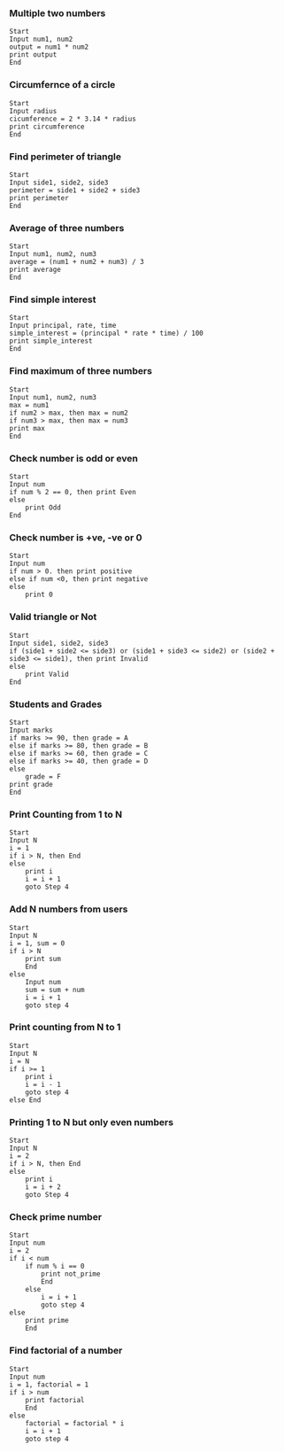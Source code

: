 ### Multiple two numbers
```
Start
Input num1, num2
output = num1 * num2
print output
End
```

### Circumfernce of a circle
```
Start
Input radius
cicumference = 2 * 3.14 * radius
print circumference
End
```

### Find perimeter of triangle
```
Start
Input side1, side2, side3
perimeter = side1 + side2 + side3
print perimeter
End
```

### Average of three numbers
```
Start
Input num1, num2, num3
average = (num1 + num2 + num3) / 3
print average
End
```

### Find simple interest
```
Start
Input principal, rate, time
simple_interest = (principal * rate * time) / 100
print simple_interest
End
```

### Find maximum of three numbers
```
Start
Input num1, num2, num3
max = num1
if num2 > max, then max = num2
if num3 > max, then max = num3
print max
End
```

### Check number is odd or even
```
Start
Input num
if num % 2 == 0, then print Even
else
    print Odd
End
```

### Check number is +ve, -ve or 0
```
Start
Input num
if num > 0. then print positive
else if num <0, then print negative
else
    print 0
```

### Valid triangle or Not
```
Start
Input side1, side2, side3
if (side1 + side2 <= side3) or (side1 + side3 <= side2) or (side2 + side3 <= side1), then print Invalid
else
    print Valid
End
```

### Students and Grades
```
Start
Input marks
if marks >= 90, then grade = A
else if marks >= 80, then grade = B
else if marks >= 60, then grade = C
else if marks >= 40, then grade = D
else
    grade = F
print grade
End
```

### Print Counting from 1 to N
```
Start
Input N
i = 1
if i > N, then End
else
    print i
    i = i + 1
    goto Step 4
```

### Add N numbers from users
```
Start
Input N
i = 1, sum = 0
if i > N
    print sum
    End
else
    Input num
    sum = sum + num
    i = i + 1
    goto step 4
```

### Print counting from N to 1
```
Start
Input N
i = N
if i >= 1
    print i
    i = i - 1
    goto step 4
else End
```

### Printing 1 to N but only even numbers
```
Start
Input N
i = 2
if i > N, then End
else
    print i
    i = i + 2
    goto Step 4
```

### Check prime number
```
Start
Input num
i = 2
if i < num
    if num % i == 0
        print not_prime
        End
    else
        i = i + 1
        goto step 4
else
    print prime
    End
```

### Find factorial of a number
```
Start
Input num
i = 1, factorial = 1
if i > num
    print factorial
    End
else
    factorial = factorial * i
    i = i + 1
    goto step 4
```